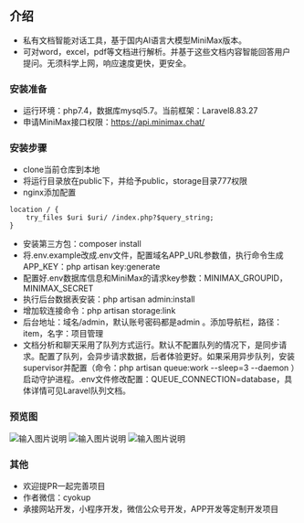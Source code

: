 ## 介绍
- 私有文档智能对话工具，基于国内AI语言大模型MiniMax版本。
- 可对word，excel，pdf等文档进行解析。并基于这些文档内容智能回答用户提问。无须科学上网，响应速度更快，更安全。

### 安装准备
- 运行环境：php7.4，数据库mysql5.7。当前框架：Laravel8.83.27
- 申请MiniMax接口权限：https://api.minimax.chat/
### 安装步骤
- clone当前仓库到本地
- 将运行目录放在public下，并给予public，storage目录777权限
- nginx添加配置
````
location / {
    try_files $uri $uri/ /index.php?$query_string;
}
````
- 安装第三方包：composer install
- 将.env.example改成.env文件，配置域名APP_URL参数值，执行命令生成APP_KEY：php artisan key:generate
- 配置好.env数据库信息和MiniMax的请求key参数：MINIMAX_GROUPID，MINIMAX_SECRET
- 执行后台数据表安装：php artisan admin:install
- 增加软连接命令：php artisan storage:link
- 后台地址：域名/admin，默认账号密码都是admin 。添加导航栏，路径：item，名字：项目管理
- 文档分析和聊天采用了队列方式运行。默认不配置队列的情况下，是同步请求。配置了队列，会异步请求数据，后者体验更好。如果采用异步队列，安装supervisor并配置（命令：php artisan queue:work --sleep=3 --daemon ）启动守护进程。.env文件修改配置：QUEUE_CONNECTION=database，具体详情可见Laravel队列文档。

### 预览图
![输入图片说明](https://gitee.com/cyokup/private-aichat/raw/main/public/static/images/page_1.png "首页.png")
![输入图片说明](https://gitee.com/cyokup/private-aichat/raw/main/public/static/images/page_2.png "文档上传.png")
![输入图片说明](https://gitee.com/cyokup/private-aichat/raw/main/public/static/images/page_3.png "对话.png")

### 其他
- 欢迎提PR一起完善项目
- 作者微信：cyokup
- 承接网站开发，小程序开发，微信公众号开发，APP开发等定制开发项目

